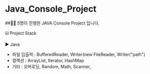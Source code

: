 # Java_Console_Project

##👩‍💻 5명이 진행한 JAVA Console Project 입니다.

☑️ Project Stack

▶ Java
  - 파일 입출력 : BufferedReader, Writer(new FileReader, Writer("path")
  - 컬렉션 : ArrayList<T>, Iterator, HashMap<T>
  - 기타 : 오버로딩, Random, Math, Scanner, 



